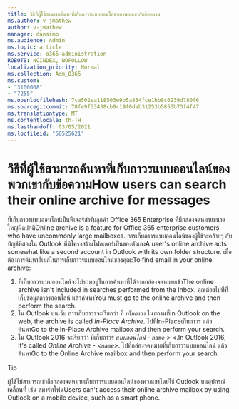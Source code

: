 ```yaml
---
title: วิธีที่ผู้ใช้สามารถค้นหาที่เก็บถาวรแบบออนไลน์ของพวกเขากับข้อความ
ms.author: v-jmathew
author: v-jmathew
manager: dansimp
ms.audience: Admin
ms.topic: article
ms.service: o365-administration
ROBOTS: NOINDEX, NOFOLLOW
localization_priority: Normal
ms.collection: Adm_O365
ms.custom:
- "3100008"
- "7255"
ms.openlocfilehash: 7ca502ea118503e9b5a854fce1bb8c6239d780f6
ms.sourcegitcommit: 78fe9f33438cb0c19f0dab31253b5853b73f4f47
ms.translationtype: MT
ms.contentlocale: th-TH
ms.lasthandoff: 03/05/2021
ms.locfileid: "50525621"
---
```

# <a name="how-users-can-search-their-online-archive-for-messages"></a><span data-ttu-id="47161-102">วิธีที่ผู้ใช้สามารถค้นหาที่เก็บถาวรแบบออนไลน์ของพวกเขากับข้อความ</span><span class="sxs-lookup"><span data-stu-id="47161-102">How users can search their online archive for messages</span></span>

<span data-ttu-id="47161-103">ที่เก็บถาวรแบบออนไลน์เป็นฟีเจอร์สํารับลูกค้า Office 365 Enterprise ที่มีกล่องจดหมายขนาดใหญ่ผิดปกติ</span><span class="sxs-lookup"><span data-stu-id="47161-103">Online archive is a feature for Office 365 enterprise customers who have uncommonly large mailboxes.</span></span> <span data-ttu-id="47161-104">การเก็บถาวรแบบออนไลน์ของผู้ใช้จะคล้ายๆ กับบัญชีที่สองใน Outlook ที่มีโครงสร้างโฟลเดอร์เป็นของตัวเอง</span><span class="sxs-lookup"><span data-stu-id="47161-104">A user's online archive acts somewhat like a second account in Outlook with its own folder structure.</span></span> <span data-ttu-id="47161-105">เมื่อต้องการค้นหาอีเมลในการเก็บถาวรแบบออนไลน์ของคุณ:</span><span class="sxs-lookup"><span data-stu-id="47161-105">To find email in your online archive:</span></span>

1. <span data-ttu-id="47161-106">ที่เก็บถาวรแบบออนไลน์จะไม่รวมอยู่ในการค้นหาที่ได้จากกล่องจดหมายเข้า</span><span class="sxs-lookup"><span data-stu-id="47161-106">The online archive isn't included in searches performed from the Inbox.</span></span> <span data-ttu-id="47161-107">คุณต้องไปที่ที่เก็บข้อมูลถาวรออนไลน์ แล้วค้นหา</span><span class="sxs-lookup"><span data-stu-id="47161-107">You must go to the online archive and then perform the search.</span></span>
2. <span data-ttu-id="47161-108">ใน Outlook บนเว็บ การเก็บถาวรจะเรียกว่า ที่ *เก็บถาวร* ในสถานที่</span><span class="sxs-lookup"><span data-stu-id="47161-108">In Outlook on the web, the archive is called *In-Place Archive*.</span></span> <span data-ttu-id="47161-109">ไปที่In-Placeเก็บถาวร แล้วค้นหา</span><span class="sxs-lookup"><span data-stu-id="47161-109">Go to the In-Place Archive mailbox and then perform your search.</span></span>
3. <span data-ttu-id="47161-110">ใน Outlook 2016 จะเรียกว่า ที่เก็บถาวร *แบบออนไลน์ - `name` > <*.</span><span class="sxs-lookup"><span data-stu-id="47161-110">In Outlook 2016, it's called *Online Archive - <`name`>*.</span></span> <span data-ttu-id="47161-111">ไปที่กล่องจดหมายที่เก็บถาวรแบบออนไลน์ แล้วค้นหา</span><span class="sxs-lookup"><span data-stu-id="47161-111">Go to the Online Archive mailbox and then perform your search.</span></span>

> [!TIP]
> <span data-ttu-id="47161-112">ผู้ใช้ไม่สามารถเข้าถึงกล่องจดหมายเก็บถาวรแบบออนไลน์ของพวกเขาโดยใช้ Outlook บนอุปกรณ์เคลื่อนที่ เช่น สมาร์ทโฟน</span><span class="sxs-lookup"><span data-stu-id="47161-112">Users can't access their online archive mailbox by using Outlook on a mobile device, such as a smart phone.</span></span>
